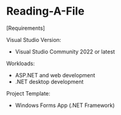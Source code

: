 # Reading-A-File
[Requirements]

Visual Studio Version:
- Visual Studio Community 2022 or latest

Workloads:
- ASP.NET and web development
- .NET desktop development

Project Template: 
- Windows Forms App (.NET Framework)
